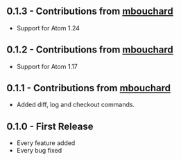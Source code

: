 ## 0.1.3 - Contributions from [mbouchard](https://github.com/mbouchard)
* Support for Atom 1.24

## 0.1.2 - Contributions from [mbouchard](https://github.com/mbouchard)
* Support for Atom 1.17

## 0.1.1 - Contributions from [mbouchard](https://github.com/mbouchard)
* Added diff, log and checkout commands.

## 0.1.0 - First Release
* Every feature added
* Every bug fixed
